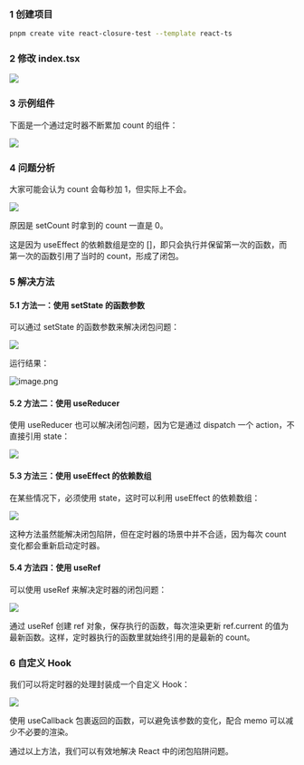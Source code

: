### 1 创建项目

```bash
pnpm create vite react-closure-test --template react-ts
```

### 2 修改 index.tsx

![](https://cdn.nlark.com/yuque/0/2024/png/21596389/1719805580309-d8fa6282-5ecf-4320-a627-09633a4bc01b.png#averageHue=%23858453&clientId=uc48f8f0e-539b-4&from=paste&height=310&id=u7efbf10b&originHeight=451&originWidth=1736&originalType=binary&ratio=1.100000023841858&rotation=0&showTitle=false&size=272457&status=done&style=none&taskId=ua8f17052-75aa-4d47-a0ee-366e2ce381a&title=&width=1193)

### 3 示例组件

下面是一个通过定时器不断累加 count 的组件：

![](https://cdn.nlark.com/yuque/0/2024/png/21596389/1719805733299-1e527c70-962a-4046-aa07-c8fec6e35b30.png#averageHue=%23252524&clientId=uc48f8f0e-539b-4&from=paste&height=574&id=u1defbd4f&originHeight=939&originWidth=1041&originalType=binary&ratio=1.100000023841858&rotation=0&showTitle=false&size=289848&status=done&style=none&taskId=ud537c3a5-6114-492f-b043-015c794ffea&title=&width=636)

### 4 问题分析

大家可能会认为 count 会每秒加 1，但实际上不会。

![](https://cdn.nlark.com/yuque/0/2024/png/21596389/1719805914058-4d755a77-311a-4fe5-977c-53ccc7451ea0.png#averageHue=%23f3f6fc&clientId=uc48f8f0e-539b-4&from=paste&height=43&id=u8046df9f&originHeight=47&originWidth=700&originalType=binary&ratio=1.100000023841858&rotation=0&showTitle=false&size=3094&status=done&style=none&taskId=ue084f43d-7a51-47c7-a1a6-d464e0ae98b&title=&width=636.3636225708264)

原因是 setCount 时拿到的 count 一直是 0。

这是因为 useEffect 的依赖数组是空的 []，即只会执行并保留第一次的函数，而第一次的函数引用了当时的 count，形成了闭包。

### 5 解决方法

#### 5.1 方法一：使用 setState 的函数参数

可以通过 setState 的函数参数来解决闭包问题：

![](https://cdn.nlark.com/yuque/0/2024/png/21596389/1719819362429-8c254515-0c19-4962-9a14-6241f1b5237c.png#averageHue=%23252524&clientId=ufe046b10-b2be-4&from=paste&height=543&id=u209a74f4&originHeight=1127&originWidth=1176&originalType=binary&ratio=1&rotation=0&showTitle=false&size=380796&status=done&style=none&taskId=u6673dd98-5d43-4127-b8d8-30fd42ad0f6&title=&width=567)

运行结果：

![image.png](https://cdn.nlark.com/yuque/0/2024/png/21596389/1719819324845-320b7b04-f7bd-4245-aeeb-b768a64726ac.png#averageHue=%23d8a467&clientId=ufe046b10-b2be-4&from=paste&height=82&id=u10a29659&originHeight=82&originWidth=239&originalType=binary&ratio=1&rotation=0&showTitle=false&size=3031&status=done&style=none&taskId=ufba86e41-1652-44e1-80f8-a32c3891776&title=&width=239)

#### 5.2 方法二：使用 useReducer

使用 useReducer 也可以解决闭包问题，因为它是通过 dispatch 一个 action，不直接引用 state：

![](https://cdn.nlark.com/yuque/0/2024/png/21596389/1719819554194-e8abded5-3102-4ff3-b5eb-4020814fb7f2.png#averageHue=%23242323&clientId=ufe046b10-b2be-4&from=paste&height=725&id=u73f70e18&originHeight=1823&originWidth=1749&originalType=binary&ratio=1&rotation=0&showTitle=false&size=532385&status=done&style=none&taskId=u1d9d18f9-799a-4ac8-b4a1-5c49946652a&title=&width=696)

#### 5.3 方法三：使用 useEffect 的依赖数组

在某些情况下，必须使用 state，这时可以利用 useEffect 的依赖数组：

![](https://cdn.nlark.com/yuque/0/2024/png/21596389/1719819618068-8b111ccf-0adf-41db-9bf4-e25d99eb9c10.png#averageHue=%23252524&clientId=ufe046b10-b2be-4&from=paste&height=523&id=ucb6d3ebb&originHeight=1055&originWidth=1108&originalType=binary&ratio=1&rotation=0&showTitle=false&size=350900&status=done&style=none&taskId=u3d3606f0-680b-4502-9694-0452df9c605&title=&width=549)

这种方法虽然能解决闭包陷阱，但在定时器的场景中并不合适，因为每次 count 变化都会重新启动定时器。

#### 5.4 方法四：使用 useRef

可以使用 useRef 来解决定时器的闭包问题：

![](https://cdn.nlark.com/yuque/0/2024/png/21596389/1719820272517-7bbad369-e4a3-477e-a20e-956f382e5f59.png#averageHue=%23242423&clientId=ufe046b10-b2be-4&from=paste&height=584&id=u78f70748&originHeight=1295&originWidth=1398&originalType=binary&ratio=1&rotation=0&showTitle=false&size=474758&status=done&style=none&taskId=u0e56526c-e458-4352-9de9-5aaf25d1ac5&title=&width=630)

通过 useRef 创建 ref 对象，保存执行的函数，每次渲染更新 ref.current 的值为最新函数。这样，定时器执行的函数里就始终引用的是最新的 count。

### 6 自定义 Hook

我们可以将定时器的处理封装成一个自定义 Hook：

![](https://cdn.nlark.com/yuque/0/2024/png/21596389/1719823080469-a973b506-f690-47a9-b0c8-02385d41cf78.png#averageHue=%23242423&clientId=ufe046b10-b2be-4&from=paste&height=1083&id=u8ac66aa3&originHeight=2207&originWidth=1529&originalType=binary&ratio=1&rotation=0&showTitle=false&size=690146&status=done&style=none&taskId=uba35fcd9-213f-4210-ad80-693b9fca391&title=&width=750)

使用 useCallback 包裹返回的函数，可以避免该参数的变化，配合 memo 可以减少不必要的渲染。

通过以上方法，我们可以有效地解决 React 中的闭包陷阱问题。
